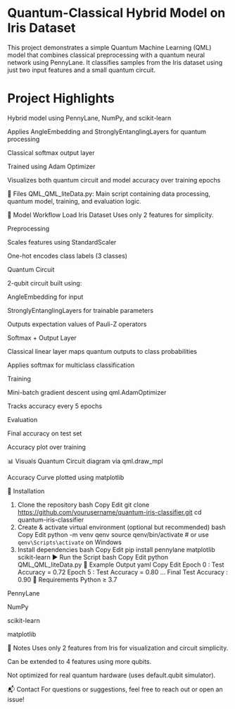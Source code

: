# Quantum-Classical Hybrid Model on Iris Dataset
This project demonstrates a simple Quantum Machine Learning (QML) model that combines classical preprocessing with a quantum neural network using PennyLane. It classifies samples from the Iris dataset using just two input features and a small quantum circuit.

# Project Highlights
Hybrid model using PennyLane, NumPy, and scikit-learn

Applies AngleEmbedding and StronglyEntanglingLayers for quantum processing

Classical softmax output layer

Trained using Adam Optimizer

Visualizes both quantum circuit and model accuracy over training epochs

📁 Files
QML_QML_liteData.py: Main script containing data processing, quantum model, training, and evaluation logic.

🧠 Model Workflow
Load Iris Dataset
Uses only 2 features for simplicity.

Preprocessing

Scales features using StandardScaler

One-hot encodes class labels (3 classes)

Quantum Circuit

2-qubit circuit built using:

AngleEmbedding for input

StronglyEntanglingLayers for trainable parameters

Outputs expectation values of Pauli-Z operators

Softmax + Output Layer

Classical linear layer maps quantum outputs to class probabilities

Applies softmax for multiclass classification

Training

Mini-batch gradient descent using qml.AdamOptimizer

Tracks accuracy every 5 epochs

Evaluation

Final accuracy on test set

Accuracy plot over training

📊 Visuals
Quantum Circuit diagram via qml.draw_mpl

Accuracy Curve plotted using matplotlib

🧪 Installation
1. Clone the repository
bash
Copy
Edit
git clone https://github.com/yourusername/quantum-iris-classifier.git
cd quantum-iris-classifier
2. Create & activate virtual environment (optional but recommended)
bash
Copy
Edit
python -m venv qenv
source qenv/bin/activate   # or use `qenv\Scripts\activate` on Windows
3. Install dependencies
bash
Copy
Edit
pip install pennylane matplotlib scikit-learn
▶️ Run the Script
bash
Copy
Edit
python QML_QML_liteData.py
📝 Example Output
yaml
Copy
Edit
Epoch 0 : Test Accuracy = 0.72
Epoch 5 : Test Accuracy = 0.80
...
Final Test Accuracy : 0.90
📌 Requirements
Python ≥ 3.7

PennyLane

NumPy

scikit-learn

matplotlib

🧠 Notes
Uses only 2 features from Iris for visualization and circuit simplicity.

Can be extended to 4 features using more qubits.

Not optimized for real quantum hardware (uses default.qubit simulator).

📬 Contact
For questions or suggestions, feel free to reach out or open an issue!
